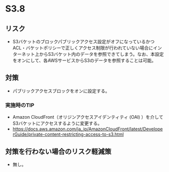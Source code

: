 # S3.8

## リスク

- S3バケットのブロックパブリックアクセス設定がオフになっているかつACL・バケットポリシーで正しくアクセス制限が行われていない場合にインターネット上からS3バケット内のデータを参照できてしまう。なお、本設定をオンにして、各AWSサービスからS3のデータを参照することは可能。

## 対策

- パブリックアクセスブロックをオンに設定する。

### 実施時のTIP

- Amazon CloudFront（オリジンアクセスアイデンティティ (OAI) ）を介してS3バケットにアクセスするように変更する。
- <https://docs.aws.amazon.com/ja_jp/AmazonCloudFront/latest/DeveloperGuide/private-content-restricting-access-to-s3.html>

## 対策を行わない場合のリスク軽減策

- 無し。

